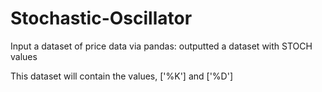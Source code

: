 # Stochastic-Oscillator
Input a dataset of price data via pandas: outputted a dataset with STOCH values

This dataset will contain the values, ['%K'] and ['%D']
